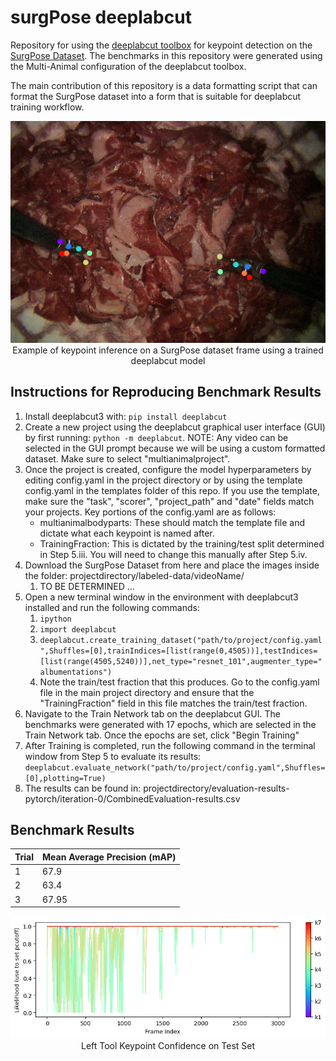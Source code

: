 # surgPose deeplabcut
Repository for using the [deeplabcut toolbox](https://github.com/DeepLabCut/DeepLabCut) for keypoint detection on the [SurgPose Dataset](https://github.com/zijianwu1231/SurgPose). The benchmarks in this repository were generated using the Multi-Animal configuration of the deeplabcut toolbox. 

The main contribution of this repository is a data formatting script that can format the SurgPose dataset into a form that is suitable for deeplabcut training workflow. 
<p align="center">
  <img src="https://github.com/rwjmoore/surgPose_deeplabcut/blob/main/surgPoseDeeplabCut.png?raw=true" alt="Sublime's custom image"/>
   <br>
  Example of keypoint inference on a SurgPose dataset frame using a trained deeplabcut model   
</p>


## Instructions for Reproducing Benchmark Results 
1. Install deeplabcut3 with: `pip install deeplabcut`
2. Create a new project using the deeplabcut graphical user interface (GUI) by first running: `python -m deeplabcut`. NOTE: Any video can be selected in the GUI prompt because we will be using a custom formatted dataset. Make sure to select "multianimalproject".
3. Once the project is created, configure the model hyperparameters by editing config.yaml in the project directory or by using the template config.yaml in the templates folder of this repo. If you use the template, make sure the "task", "scorer", "project_path" and "date" fields match your projects. Key portions of the config.yaml are as follows:
   - multianimalbodyparts: These should match the template file and dictate what each keypoint is named after.
   - TrainingFraction: This is dictated by the training/test split determined in Step 5.iii. You will need to change this manually after Step 5.iv.
4. Download the SurgPose Dataset from here and place the images inside the folder: projectdirectory/labeled-data/videoName/
   1. TO BE DETERMINED ...
5. Open a new terminal window in the environment with deeplabcut3 installed and run the following commands:
   1. `ipython`
   2. `import deeplabcut`
   3. `deeplabcut.create_training_dataset("path/to/project/config.yaml",Shuffles=[0],trainIndices=[list(range(0,4505))],testIndices=[list(range(4505,5240))],net_type="resnet_101",augmenter_type="albumentations")`
   4. Note the train/test fraction that this produces. Go to the config.yaml file in the main project directory and ensure that the "TrainingFraction" field in this file matches the train/test fraction.
6. Navigate to the Train Network tab on the deeplabcut GUI. The benchmarks were generated with 17 epochs, which are selected in the Train Network tab. Once the epochs are set, click "Begin Training"
7. After Training is completed, run the following command in the terminal window from Step 5 to evaluate its results: `deeplabcut.evaluate_network("path/to/project/config.yaml",Shuffles=[0],plotting=True)`
8. The results can be found in: projectdirectory/evaluation-results-pytorch/iteration-0/CombinedEvaluation-results.csv


## Benchmark Results
| Trial         | Mean Average Precision (mAP)  |
| ------------- | ------------- |
| 1             | 67.9  |
| 2             | 63.4  |
| 3             | 67.95  |

<p align="center">
  <img src="https://github.com/rwjmoore/surgPose_deeplabcut/blob/main/keypointConfidence.png" alt="Sublime's custom image"/>
   <br>
   Left Tool Keypoint Confidence on Test Set 
</p>
